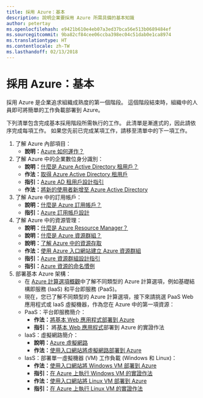 ```yaml
---
title: 採用 Azure：基本
description: 說明企業要採用 Azure 所需具備的基本知識
author: petertay
ms.openlocfilehash: e9421b610e4eb07a3ed37bca56e513b0689484ef
ms.sourcegitcommit: 9ba82cf84cee06ccba398ec04c51dab0e1ca8974
ms.translationtype: HT
ms.contentlocale: zh-TW
ms.lasthandoff: 02/13/2018
---
```

# <a name="adopting-azure-foundational"></a>採用 Azure：基本

採用 Azure 是企業追求組織成熟度的第一個階段。 這個階段結束時，組織中的人員即可將簡單的工作負載部署到 Azure。

下列清單包含完成基本採用階段所需執行的工作。 此清單是漸進式的，因此請依序完成每項工作。 如果您先前已完成某項工作，請移至清單中的下一項工作。 

1. 了解 Azure 內部項目：
    - **說明：**[Azure 如何運作？](azure-explainer.md)
2. 了解 Azure 中的企業數位身分識別：
    - **說明：**[什麼是 Azure Active Directory 租用戶？](tenant-explainer.md)
    - **作法：**[取得 Azure Active Directory 租用戶](/azure/active-directory/develop/active-directory-howto-tenant?toc=/azure/architecture/cloud-adoption-guide/toc.json)
    - **指引：**[Azure AD 租用戶設計指引](tenant.md)
    - **作法：**[將新的使用者新增至 Azure Active Directory](/azure/active-directory/add-users-azure-active-directory?toc=/azure/architecture/cloud-adoption-guide/toc.json)    
3. 了解 Azure 中的訂用帳戶：
    - **說明：**[什麼是 Azure 訂用帳戶？](subscription-explainer.md)
    - **指引：**[Azure 訂用帳戶設計](subscription.md)
4. 了解 Azure 中的資源管理： 
    - **說明：**[什麼是 Azure Resource Manager？](resource-manager-explainer.md)
    - **說明：**[什麼是 Azure 資源群組？](resource-group-explainer.md)
    - **說明：**[了解 Azure 中的資源存取](/azure/active-directory/active-directory-understanding-resource-access?toc=/azure/architecture/cloud-adoption-guide/toc.json)
    - **作法：**[使用 Azure 入口網站建立 Azure 資源群組](/azure/azure-resource-manager/resource-group-portal?toc=/azure/architecture/cloud-adoption-guide/toc.json)
    - **指引：**[Azure 資源群組設計指引](resource-group.md)
    - **指引：**[Azure 資源的命名慣例](/azure/architecture/best-practices/naming-conventions?toc=/azure/architecture/cloud-adoption-guide/toc.json)
5. 部署基本 Azure 架構：
    - 在 [Azure 計算選項概觀](/azure/architecture/guide/technology-choices/compute-overview?toc=/azure/architecture/cloud-adoption-guide/toc.json)中了解不同類型的 Azure 計算選項，例如基礎結構即服務 (IaaS) 和平台即服務 (PaaS)。
    - 現在，您已了解不同類型的 Azure 計算選項，接下來請挑選 PaaS Web 應用程式或 IaaS 虛擬機器，作為您在 Azure 中的第一項資源：
    - PaaS：平台即服務簡介：
        - **作法：**[將基本 Web 應用程式部署到 Azure](/azure/app-service/app-service-web-overview?toc=/azure/architecture/cloud-adoption-guide/toc.json)
        - **指引：** 將[基本 Web 應用程式](/azure/architecture/reference-architectures/app-service-web-app/basic-web-app?toc=/azure/architecture/cloud-adoption-guide/toc.json)部署到 Azure 的實證作法
    - IaaS：虛擬網路簡介：
        - **說明：**[Azure 虛擬網路](/azure/virtual-network/virtual-networks-overview?toc=/azure/architecture/cloud-adoption-guide/toc.json)
        - **作法：**[使用入口網站將虛擬網路部署到 Azure](/azure/virtual-network/virtual-networks-create-vnet-arm-pportal?toc=/azure/architecture/cloud-adoption-guide/toc.json)
    - IasS：部署單一虛擬機器 (VM) 工作負載 (Windows 和 Linux)：
        - **作法：**[使用入口網站將 Windows VM 部署到 Azure](/azure/virtual-machines/windows/quick-create-portal?toc=/azure/architecture/cloud-adoption-guide/toc.json)
        - **指引：**[在 Azure 上執行 Windows VM 的實證作法](/azure/architecture/reference-architectures/virtual-machines-windows/single-vm?toc=/azure/architecture/cloud-adoption-guide/toc.json)
        - **作法：**[使用入口網站將 Linux VM 部署到 Azure](/azure/virtual-machines/linux/quick-create-portal?toc=/azure/architecture/cloud-adoption-guide/toc.json)
        - **指引：**[在 Azure 上執行 Linux VM 的實證作法](/azure/architecture/reference-architectures/virtual-machines-linux/single-vm?toc=/azure/architecture/cloud-adoption-guide/toc.json)
